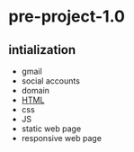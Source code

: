 # pre-project-1.0
## **intialization**
* gmail
* social accounts
* domain
* [HTML](./html.md)
* css
* JS
* static web page
* responsive web page 
